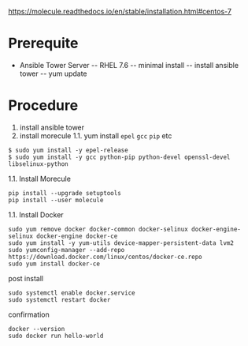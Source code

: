 https://molecule.readthedocs.io/en/stable/installation.html#centos-7

# Prerequite
- Ansible Tower Server
-- RHEL 7.6
-- minimal install
-- install ansible tower
-- yum update

# Procedure
1. install ansible tower
1. install morecule
1.1. yum install `epel` `gcc` `pip` etc  
```
$ sudo yum install -y epel-release
$ sudo yum install -y gcc python-pip python-devel openssl-devel libselinux-python
```
1.1. Install Morecule
```
pip install --upgrade setuptools
pip install --user molecule
```
1.1. Install Docker
```
sudo yum remove docker docker-common docker-selinux docker-engine-selinux docker-engine docker-ce
sudo yum install -y yum-utils device-mapper-persistent-data lvm2
sudo yumconfig-manager --add-repo https://download.docker.com/linux/centos/docker-ce.repo
sudo yum install docker-ce
```
post install
```
sudo systemctl enable docker.service
sudo systemctl restart docker
```
confirmation
```
docker --version
sudo docker run hello-world
```
